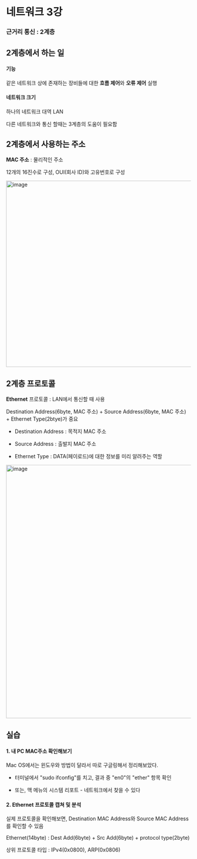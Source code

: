 # 네트워크 3강

### 근거리 통신 : 2계층



## 2계층에서 하는 일

#### 기능

같은 네트워크 상에 존재하는 장비들에 대한 **흐름 제어**와 **오류 제어** 실행



#### 네트워크 크기

하나의 네트워크 대역 LAN

다른 네트워크와 통신 할때는 3계층의 도움이 필요함



## 2계층에서 사용하는 주소

**MAC 주소** : 물리적인 주소

12개의 16진수로 구성, OUI(회사 ID)와 고유번호로 구성

<img width="508" alt="image" src="https://user-images.githubusercontent.com/88201041/159701592-348457d3-a571-4519-8153-6ce29c9715d2.png">


## 2계층 프로토콜

**Ethernet** 프로토콜 : LAN에서 통신할 때 사용

Destination Address(6byte, MAC 주소) + Source Address(6byte, MAC 주소) + Ethernet Type(2btye)가 중요

- Destination Address : 목적지 MAC 주소

- Source Address : 출발지 MAC 주소

- Ethernet Type : DATA(페이로드)에 대한 정보를 미리 알려주는 역할

<img width="691" alt="image" src="https://user-images.githubusercontent.com/88201041/159702069-45814daa-3213-4202-ad5e-60a68a38f3ff.png">


## 실습

#### 1. 내 PC MAC주소 확인해보기

Mac OS에서는 윈도우와 방법이 달라서 따로 구글링해서 정리해보았다.

- 터미널에서 "sudo ifconfig"를 치고, 결과 중 "en0"의 "ether" 항목 확인

- 또는, 맥 메뉴의 시스템 리포트 - 네트워크에서 찾을 수 있다



#### 2. Ethernet 프로토콜 캡쳐 및 분석

실제 프로토콜을 확인해보면, Destination MAC Address와 Source MAC Address를 확인할 수 있음

Ethernet(14byte) : Dest Add(6byte) + Src Add(6byte) + protocol type(2byte)

상위 프로토콜 타입 : IPv4(0x0800), ARP(0x0806)
